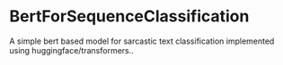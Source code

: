 # BertForSequenceClassification

A simple bert based model for sarcastic text classification implemented using huggingface/transformers..
